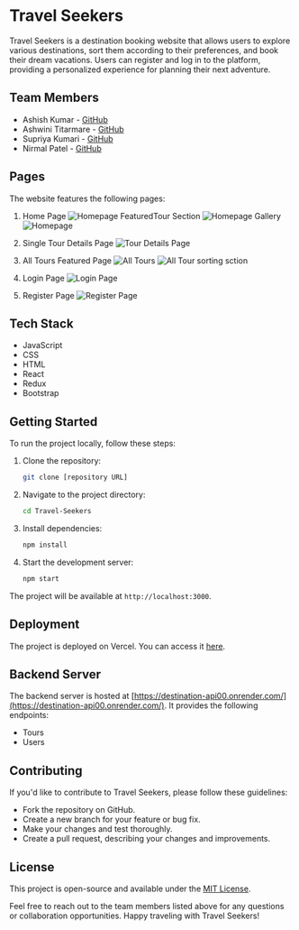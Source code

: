 # Travel Seekers

Travel Seekers is a destination booking website that allows users to explore various destinations, sort them according to their preferences, and book their dream vacations. Users can register and log in to the platform, providing a personalized experience for planning their next adventure.

## Team Members
- Ashish Kumar - [GitHub](https://github.com/ashishsen003)
- Ashwini Titarmare - [GitHub](https://github.com/ashwini2704)
- Supriya Kumari - [GitHub](https://github.com/supriyatech06)
- Nirmal Patel - [GitHub](https://github.com/nirmalpatel26)

## Pages
The website features the following pages:
1. Home Page
![Homepage FeaturedTour Section](https://github.com/ashishsen003/quixotic-snail-9802/assets/112822104/55b7d7b8-a148-4e71-8e14-182b5699ae61)
![Homepage Gallery](https://github.com/ashishsen003/quixotic-snail-9802/assets/112822104/42be0569-2bae-4556-9205-7623df41585f)
![Homepage](https://github.com/ashishsen003/quixotic-snail-9802/assets/112822104/7c6f1361-6939-4dd6-b992-37e798579997)


3. Single Tour Details Page
![Tour Details Page](https://github.com/ashishsen003/quixotic-snail-9802/assets/112822104/9dce8c11-8c90-4e4c-bbe7-dddd30adaea4)

5. All Tours Featured Page
![All Tours](https://github.com/ashishsen003/quixotic-snail-9802/assets/112822104/28e028e1-388a-44f8-aae2-e4f33ea447d4)
![All Tour sorting sction](https://github.com/ashishsen003/quixotic-snail-9802/assets/112822104/b318b101-abb1-4877-9b35-70da53085c7a)


6. Login Page
![Login Page](https://github.com/ashishsen003/quixotic-snail-9802/assets/112822104/ee12e0a3-1492-47bf-a66c-ce06351b5db1)

7. Register Page
![Register Page](https://github.com/ashishsen003/quixotic-snail-9802/assets/112822104/8dd9a037-9e60-4798-8ce3-1eae5963e2d0)

## Tech Stack
- JavaScript
- CSS
- HTML
- React
- Redux
- Bootstrap

## Getting Started
To run the project locally, follow these steps:

1. Clone the repository:
   ```bash
   git clone [repository URL]
   ```

2. Navigate to the project directory:
   ```bash
   cd Travel-Seekers
   ```

3. Install dependencies:
   ```bash
   npm install
   ```

4. Start the development server:
   ```bash
   npm start
   ```

The project will be available at `http://localhost:3000`.

## Deployment
The project is deployed on Vercel. You can access it [here](https://my-app-six-coral.vercel.app/home).

## Backend Server
The backend server is hosted at [https://destination-api00.onrender.com/](https://destination-api00.onrender.com/). It provides the following endpoints:
- Tours
- Users

## Contributing
If you'd like to contribute to Travel Seekers, please follow these guidelines:
- Fork the repository on GitHub.
- Create a new branch for your feature or bug fix.
- Make your changes and test thoroughly.
- Create a pull request, describing your changes and improvements.

## License
This project is open-source and available under the [MIT License](LICENSE).

Feel free to reach out to the team members listed above for any questions or collaboration opportunities. Happy traveling with Travel Seekers!
